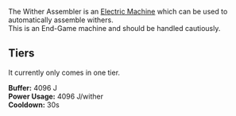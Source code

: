 The Wither Assembler is an [Electric Machine](https://github.com/Slimefun/Slimefun4/wiki/Electric-Machines) which can be used to automatically assemble withers.  
This is an End-Game machine and should be handled cautiously.

## Tiers

It currently only comes in one tier.  

**Buffer:** 4096 J  
**Power Usage:** 4096 J/wither  
**Cooldown:** 30s
